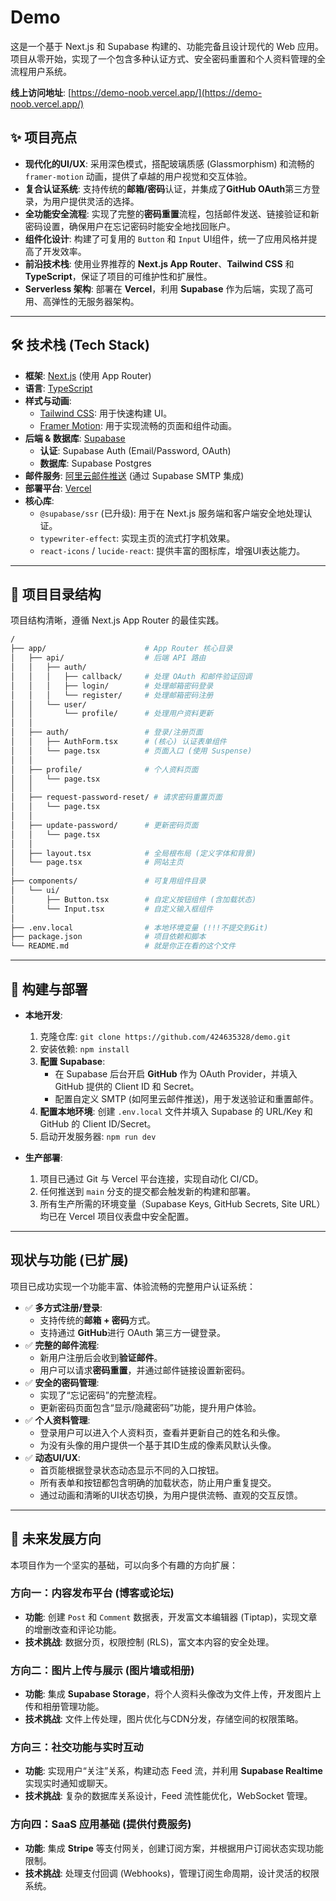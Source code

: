 # Demo

这是一个基于 Next.js 和 Supabase 构建的、功能完备且设计现代的 Web 应用。项目从零开始，实现了一个包含多种认证方式、安全密码重置和个人资料管理的全流程用户系统。

**线上访问地址**: [https://demo-noob.vercel.app/](https://demo-noob.vercel.app/)

## ✨ 项目亮点

*   **现代化的UI/UX**: 采用深色模式，搭配玻璃质感 (Glassmorphism) 和流畅的 `framer-motion` 动画，提供了卓越的用户视觉和交互体验。
*   **复合认证系统**: 支持传统的**邮箱/密码**认证，并集成了**GitHub OAuth**第三方登录，为用户提供灵活的选择。
*   **全功能安全流程**: 实现了完整的**密码重置**流程，包括邮件发送、链接验证和新密码设置，确保用户在忘记密码时能安全地找回账户。
*   **组件化设计**: 构建了可复用的 `Button` 和 `Input` UI组件，统一了应用风格并提高了开发效率。
*   **前沿技术栈**: 使用业界推荐的 **Next.js App Router**、**Tailwind CSS** 和 **TypeScript**，保证了项目的可维护性和扩展性。
*   **Serverless 架构**: 部署在 **Vercel**，利用 **Supabase** 作为后端，实现了高可用、高弹性的无服务器架构。

---

## 🛠️ 技术栈 (Tech Stack)

*   **框架**: [Next.js](https://nextjs.org/) (使用 App Router)
*   **语言**: [TypeScript](https://www.typescriptlang.org/)
*   **样式与动画**:
    *   [Tailwind CSS](https://tailwindcss.com/): 用于快速构建 UI。
    *   [Framer Motion](https://www.framer.com/motion/): 用于实现流畅的页面和组件动画。
*   **后端 & 数据库**: [Supabase](https://supabase.com/)
    *   **认证**: Supabase Auth (Email/Password, OAuth)
    *   **数据库**: Supabase Postgres
*   **邮件服务**: [阿里云邮件推送](https://www.aliyun.com/product/directmail) (通过 Supabase SMTP 集成)
*   **部署平台**: [Vercel](https://vercel.com/)
*   **核心库**:
    *   `@supabase/ssr` (已升级): 用于在 Next.js 服务端和客户端安全地处理认证。
    *   `typewriter-effect`: 实现主页的流式打字机效果。
    *   `react-icons` / `lucide-react`: 提供丰富的图标库，增强UI表达能力。

---

## 📂 项目目录结构

项目结构清晰，遵循 Next.js App Router 的最佳实践。

```bash
/
├── app/                      # App Router 核心目录
│   ├── api/                  # 后端 API 路由
│   │   ├── auth/
│   │   │   ├── callback/     # 处理 OAuth 和邮件验证回调
│   │   │   ├── login/        # 处理邮箱密码登录
│   │   │   └── register/     # 处理邮箱密码注册
│   │   └── user/
│   │       └── profile/      # 处理用户资料更新
│   │
│   ├── auth/                 # 登录/注册页面
│   │   ├── AuthForm.tsx      # (核心) 认证表单组件
│   │   └── page.tsx          # 页面入口 (使用 Suspense)
│   │
│   ├── profile/              # 个人资料页面
│   │   └── page.tsx
│   │
│   ├── request-password-reset/ # 请求密码重置页面
│   │   └── page.tsx
│   │
│   ├── update-password/      # 更新密码页面
│   │   └── page.tsx
│   │
│   ├── layout.tsx            # 全局根布局 (定义字体和背景)
│   └── page.tsx              # 网站主页
│
├── components/               # 可复用组件目录
│   └── ui/
│       ├── Button.tsx        # 自定义按钮组件 (含加载状态)
│       └── Input.tsx         # 自定义输入框组件
│
├── .env.local                # 本地环境变量 (!!!不提交到Git)
├── package.json              # 项目依赖和脚本
└── README.md                 # 就是你正在看的这个文件
```

---

## 🚀 构建与部署

*   **本地开发**:
    1.  克隆仓库: `git clone https://github.com/424635328/demo.git`
    2.  安装依赖: `npm install`
    3.  **配置 Supabase**:
        *   在 Supabase 后台开启 **GitHub** 作为 OAuth Provider，并填入 GitHub 提供的 Client ID 和 Secret。
        *   配置自定义 SMTP (如阿里云邮件推送)，用于发送验证和重置邮件。
    4.  **配置本地环境**: 创建 `.env.local` 文件并填入 Supabase 的 URL/Key 和 GitHub 的 Client ID/Secret。
    5.  启动开发服务器: `npm run dev`

*   **生产部署**:
    1.  项目已通过 Git 与 Vercel 平台连接，实现自动化 CI/CD。
    2.  任何推送到 `main` 分支的提交都会触发新的构建和部署。
    3.  所有生产所需的环境变量（Supabase Keys, GitHub Secrets, Site URL）均已在 Vercel 项目仪表盘中安全配置。

---

## 现状与功能 (已扩展)

项目已成功实现一个功能丰富、体验流畅的完整用户认证系统：

*   ✅ **多方式注册/登录**:
    *   支持传统的**邮箱 + 密码**方式。
    *   支持通过 **GitHub**进行 OAuth 第三方一键登录。
*   ✅ **完整的邮件流程**:
    *   新用户注册后会收到**验证邮件**。
    *   用户可以请求**密码重置**，并通过邮件链接设置新密码。
*   ✅ **安全的密码管理**:
    *   实现了“忘记密码”的完整流程。
    *   更新密码页面包含“显示/隐藏密码”功能，提升用户体验。
*   ✅ **个人资料管理**:
    *   登录用户可以进入个人资料页，查看并更新自己的姓名和头像。
    *   为没有头像的用户提供一个基于其ID生成的像素风默认头像。
*   ✅ **动态UI/UX**:
    *   首页能根据登录状态动态显示不同的入口按钮。
    *   所有表单和按钮都包含明确的加载状态，防止用户重复提交。
    *   通过动画和清晰的UI状态切换，为用户提供流畅、直观的交互反馈。

---

## 🌟 未来发展方向

本项目作为一个坚实的基础，可以向多个有趣的方向扩展：

### 方向一：内容发布平台 (博客或论坛)
*   **功能**: 创建 `Post` 和 `Comment` 数据表，开发富文本编辑器 (Tiptap)，实现文章的增删改查和评论功能。
*   **技术挑战**: 数据分页，权限控制 (RLS)，富文本内容的安全处理。

### 方向二：图片上传与展示 (图片墙或相册)
*   **功能**: 集成 **Supabase Storage**，将个人资料头像改为文件上传，开发图片上传和相册管理功能。
*   **技术挑战**: 文件上传处理，图片优化与CDN分发，存储空间的权限策略。

### 方向三：社交功能与实时互动
*   **功能**: 实现用户“关注”关系，构建动态 Feed 流，并利用 **Supabase Realtime** 实现实时通知或聊天。
*   **技术挑战**: 复杂的数据库关系设计，Feed 流性能优化，WebSocket 管理。

### 方向四：SaaS 应用基础 (提供付费服务)
*   **功能**: 集成 **Stripe** 等支付网关，创建订阅方案，并根据用户订阅状态实现功能限制。
*   **技术挑战**: 处理支付回调 (Webhooks)，管理订阅生命周期，设计灵活的权限系统。